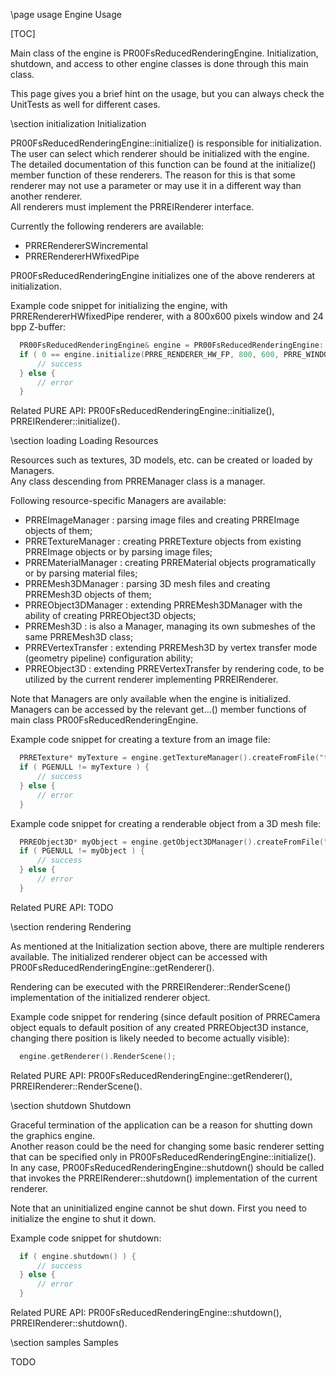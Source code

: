 \page usage Engine Usage

[TOC]

Main class of the engine is PR00FsReducedRenderingEngine. Initialization, shutdown, and access to other engine classes is done through this main class.

This page gives you a brief hint on the usage, but you can always check the UnitTests as well for different cases.  

\section initialization Initialization

PR00FsReducedRenderingEngine::initialize() is responsible for initialization.  
The user can select which renderer should be initialized with the engine.  
The detailed documentation of this function can be found at the initialize() member function of these renderers. The reason for this is that some renderer may not use a parameter or may use it in a different way than another renderer.  
All renderers must implement the PRREIRenderer interface.

Currently the following renderers are available:  
 - PRRERendererSWincremental
 - PRRERendererHWfixedPipe

PR00FsReducedRenderingEngine initializes one of the above renderers at initialization.  

Example code snippet for initializing the engine, with PRRERendererHWfixedPipe renderer, with a 800x600 pixels window and 24 bpp Z-buffer:

```.cpp
  PR00FsReducedRenderingEngine& engine = PR00FsReducedRenderingEngine::createAndGet();
  if ( 0 == engine.initialize(PRRE_RENDERER_HW_FP, 800, 600, PRRE_WINDOWED, 0, 32, 24, 0, 0) ) {
      // success
  } else {
      // error
  }
```

Related PURE API: PR00FsReducedRenderingEngine::initialize(), PRREIRenderer::initialize().  

\section loading Loading Resources

Resources such as textures, 3D models, etc. can be created or loaded by Managers.  
Any class descending from PRREManager class is a manager.

Following resource-specific Managers are available:  
 - PRREImageManager : parsing image files and creating PRREImage objects of them;
 - PRRETextureManager : creating PRRETexture objects from existing PRREImage objects or by parsing image files;
 - PRREMaterialManager : creating PRREMaterial objects programatically or by parsing material files;
 - PRREMesh3DManager : parsing 3D mesh files and creating PRREMesh3D objects of them;
 - PRREObject3DManager : extending PRREMesh3DManager with the ability of creating PRREObject3D objects;
 - PRREMesh3D : is also a Manager, managing its own submeshes of the same PRREMesh3D class;
 - PRREVertexTransfer : extending PRREMesh3D by vertex transfer mode (geometry pipeline) configuration ability;
 - PRREObject3D : extending PRREVertexTransfer by rendering code, to be utilized by the current renderer implementing PRREIRenderer.

Note that Managers are only available when the engine is initialized.  
Managers can be accessed by the relevant get...() member functions of main class PR00FsReducedRenderingEngine.

Example code snippet for creating a texture from an image file:

```.cpp
  PRRETexture* myTexture = engine.getTextureManager().createFromFile("texture.bmp");
  if ( PGENULL != myTexture ) {
      // success
  } else {
      // error
  }
```

Example code snippet for creating a renderable object from a 3D mesh file:

```.cpp
  PRREObject3D* myObject = engine.getObject3DManager().createFromFile("mesh.obj");
  if ( PGENULL != myObject ) {
      // success
  } else {
      // error
  }
```

Related PURE API: TODO  

\section rendering Rendering

As mentioned at the Initialization section above, there are multiple renderers available. 
The initialized renderer object can be accessed with PR00FsReducedRenderingEngine::getRenderer().

Rendering can be executed with the PRREIRenderer::RenderScene() implementation of the initialized renderer object.

Example code snippet for rendering (since default position of PRRECamera object equals to default position of any created PRREObject3D instance, changing there position is likely needed to become actually visible):

```.cpp
  engine.getRenderer().RenderScene(); 
```

Related PURE API: PR00FsReducedRenderingEngine::getRenderer(), PRREIRenderer::RenderScene().  

\section shutdown Shutdown

Graceful termination of the application can be a reason for shutting down the graphics engine.  
Another reason could be the need for changing some basic renderer setting that can be specified only in PR00FsReducedRenderingEngine::initialize().  
In any case, PR00FsReducedRenderingEngine::shutdown() should be called that invokes the PRREIRenderer::shutdown() implementation of the current renderer.

Note that an uninitialized engine cannot be shut down. First you need to initialize the engine to shut it down.

Example code snippet for shutdown:

```.cpp
  if ( engine.shutdown() ) {
      // success
  } else {
      // error
  } 
```

Related PURE API: PR00FsReducedRenderingEngine::shutdown(), PRREIRenderer::shutdown().


\section samples Samples

TODO